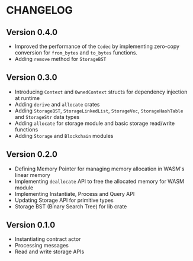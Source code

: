 # CHANGELOG

## Version 0.4.0

- Improved the performance of the `Codec` by implementing zero-copy conversion for `from_bytes` and `to_bytes` functions.
- Adding `remove` method for `StorageBST`

## Version 0.3.0

- Introducing `Context` and `OwnedContext` structs for dependency injection at runtime
- Adding `derive` and `allocate` crates
- Adding `StorageBST`, `StorageLinkedList`, `StorageVec`, `StorageHashTable` and `StorageStr` data types
- Adding `allocate` for storage module and basic storage read/write functions
- Adding `Storage` and `Blockchain` modules

## Version 0.2.0

- Defining Memory Pointer for managing memory allocation in WASM's linear memory
- Implementing `deallocate` API to free the allocated memory for WASM module
- Implementing Instantiate, Process and Query API
- Updating Storage API for primitive types
- Storage BST (Binary Search Tree) for lib crate

## Version 0.1.0

- Instantiating contract actor
- Processing messages
- Read and write storage APIs
